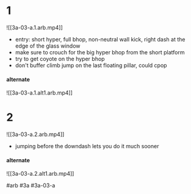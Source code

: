 
# 1
![[3a-03-a.1.arb.mp4]]

- entry: short hyper, full bhop, non-neutral wall kick, right dash at the edge of the glass window
- make sure to crouch for the big hyper bhop from the short platform
- try to get coyote on the hyper bhop
- don't buffer climb jump on the last floating pillar, could cpop

#### alternate
![[3a-03-a.1.alt1.arb.mp4]]

# 2
![[3a-03-a.2.arb.mp4]]
- jumping before the downdash lets you do it much sooner

#### alternate
![[3a-03-a.2.alt1.arb.mp4]]


#arb #3a #3a-03-a